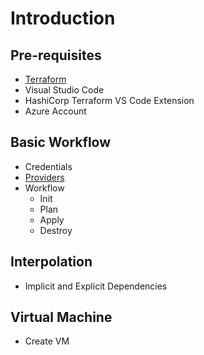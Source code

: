 # Introduction

## Pre-requisites

- [Terraform](http://terraform.io)
- Visual Studio Code
- HashiCorp Terraform VS Code Extension
- Azure Account

## Basic Workflow

- Credentials
- [Providers](https://registry.terraform.io)
- Workflow
    - Init
    - Plan
    - Apply
    - Destroy

## Interpolation

- Implicit and Explicit Dependencies

## Virtual Machine

- Create VM
